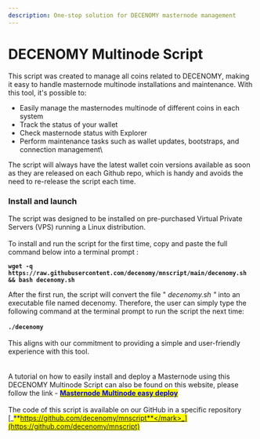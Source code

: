```yaml
---
description: One-stop solution for DECENOMY masternode management
---
```


# DECENOMY Multinode Script

This script was created to manage all coins related to DECENOMY, making it easy to handle masternode multinode installations and maintenance. With this tool, it's possible to:

* Easily manage the masternodes multinode of different coins in each system
* Track the status of your wallet
* &#x20;Check masternode status with Explorer
* &#x20;Perform maintenance tasks such as wallet updates, bootstraps, and connection management\


The script will always have the latest wallet coin versions available as soon as they are released on each Github repo, which is handy and avoids the need to re-release the script each time.

### Install and launch

The script was designed to be installed on pre-purchased Virtual Private Servers (VPS) running a Linux distribution.\
\
To install and run the script for the first time, copy and paste the full command below into a terminal prompt :

**`wget -q https://raw.githubusercontent.com/decenomy/mnscript/main/decenomy.sh && bash decenomy.sh`**

After the first run, the script will convert the file " _decenomy.sh "_ into an executable file named decenomy. Therefore, the user can simply type the following command at the terminal prompt to run the script the next time:\
\
**`./decenomy`**\
\
This aligns with our commitment to providing a simple and user-friendly experience with this tool.\
\
\
A tutorial on how to easily install and deploy a Masternode using this DECENOMY Multinode Script can also be found on this website, please follow the link - [<mark style="color:blue;">**Masternode Multinode easy deploy**</mark>](../masternodes/masternode-multinode-easy-to-deploy.md)\
\
The code of this script is available on our GitHub in a specific repository\
[_<mark style="color:blue;">**https://github.com/decenomy/mnscript**</mark>_](https://github.com/decenomy/mnscript)

## &#x20; 
